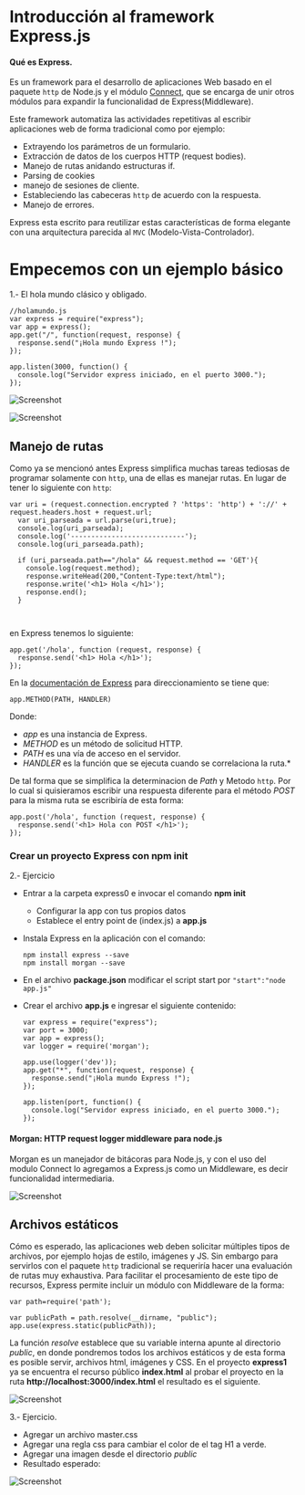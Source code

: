 # Introducción al framework Express.js
#### Qué es Express.
Es un framework para el desarrollo de aplicaciones Web basado en el paquete ```http``` de Node.js  y  el módulo [Connect](https://github.com/senchalabs/connect), que se encarga de unir otros módulos para expandir la funcionalidad de Express(Middleware).

Este framework automatiza las actividades repetitivas al escribir aplicaciones web de forma tradicional como por ejemplo:

- Extrayendo los parámetros de un formulario.
- Extracción de datos de los cuerpos HTTP (request bodies).
- Manejo de rutas anidando estructuras if.
- Parsing de  cookies
- manejo de sesiones de cliente.
- Estableciendo las cabeceras ```http``` de acuerdo con la respuesta.
- Manejo de errores.

Express esta escrito para reutilizar estas características de forma elegante con una arquitectura parecida al ```MVC``` (Modelo-Vista-Controlador).

# Empecemos con un ejemplo básico

1.- El hola mundo clásico y obligado.


```
//holamundo.js
var express = require("express");
var app = express();
app.get("/", function(request, response) {
  response.send("¡Hola mundo Express !");
});

app.listen(3000, function() {
  console.log("Servidor express iniciado, en el puerto 3000.");
});
```

![Screenshot](image1.PNG)

![Screenshot](image2.PNG)

## Manejo de rutas

Como ya se mencionó antes Express simplifica muchas tareas tediosas de programar solamente con ```http```, una de ellas es manejar rutas. En lugar de tener lo siguiente con ```http```:
```
var uri = (request.connection.encrypted ? 'https': 'http') + '://' + request.headers.host + request.url;
  var uri_parseada = url.parse(uri,true);
  console.log(uri_parseada);
  console.log('----------------------------');
  console.log(uri_parseada.path);

  if (uri_parseada.path=="/hola" && request.method == 'GET'){
  	console.log(request.method);
  	response.writeHead(200,"Content-Type:text/html");
  	response.write('<h1> Hola </h1>');
    response.end();
  }



```
en Express tenemos lo siguiente:

```
app.get('/hola', function (request, response) {
  response.send('<h1> Hola </h1>');
});
```

En la [documentación de Express](https://expressjs.com/es/starter/basic-routing.html) para direccionamiento se tiene que:

```
app.METHOD(PATH, HANDLER)
```

Donde:

- *app* es una instancia de Express.
- *METHOD* es un método de solicitud HTTP.
- *PATH* es una vía de acceso en el servidor.
- *HANDLER* es la función que se ejecuta cuando se correlaciona la ruta.*

De tal forma que se simplifica la determinacion de *Path* y Metodo ```http```. Por lo cual si quisieramos escribir una respuesta diferente para el método *POST* para la misma ruta se escribiría de esta forma:
```
app.post('/hola', function (request, response) {
  response.send('<h1> Hola con POST </h1>');
});
```


### Crear un proyecto Express con npm init

2.- Ejercicio
  - Entrar a la carpeta express0 e invocar el comando **npm init**
    - Configurar la app con tus propios datos
    - Establece el entry point de (index.js) a **app.js**
  - Instala Express en la aplicación con el comando:
    ```
    npm install express --save
    npm install morgan --save
    ```
  - En el archivo **package.json** modificar el script start por ``` "start":"node app.js" ```
  - Crear el archivo **app.js** e ingresar el siguiente contenido:

    ```
    var express = require("express");
    var port = 3000;
    var app = express();
    var logger = require('morgan');

    app.use(logger('dev'));
    app.get("*", function(request, response) {
      response.send("¡Hola mundo Express !");
    });

    app.listen(port, function() {
      console.log("Servidor express iniciado, en el puerto 3000.");
    });
    ```

#### Morgan: HTTP request logger middleware para node.js
Morgan es un manejador de bitácoras para Node.js, y con el uso del modulo Connect lo agregamos a Express.js como un Middleware, es decir funcionalidad intermediaria.

![Screenshot](image3.PNG)

## Archivos estáticos
Cómo es esperado, las aplicaciones web deben solicitar múltiples tipos de archivos, por ejemplo hojas de estilo, imágenes y JS. Sin embargo para servirlos con el paquete ```http``` tradicional se requeriría hacer una evaluación de rutas muy exhaustiva. Para facilitar el procesamiento de este tipo de recursos, Express permite incluir un módulo con Middleware de la forma:


```
var path=require('path');

var publicPath = path.resolve(__dirname, "public");
app.use(express.static(publicPath));
```
La función *resolve* establece que su variable interna apunte al directorio *public*, en donde pondremos todos los archivos estáticos y de esta forma es posible servir, archivos html, imágenes y CSS.
En el proyecto **express1** ya se encuentra el recurso público **index.html** al probar el proyecto en la ruta **http://localhost:3000/index.html** el resultado es el siguiente.

![Screenshot](image4.PNG)

3.- Ejercicio.
  - Agregar un archivo master.css
  - Agregar una regla css para cambiar el color de el tag H1 a verde.
  - Agregar una imagen desde el directorio *public*
  - Resultado esperado:

  ![Screenshot](image5.PNG)
